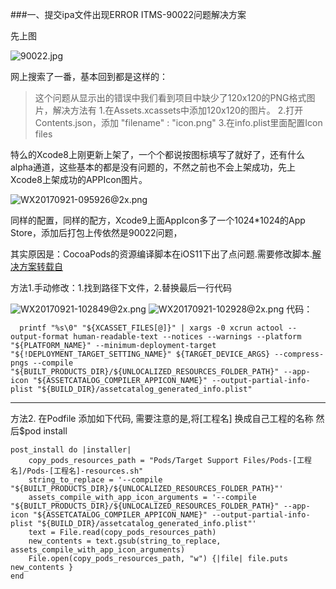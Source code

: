 ###一、提交ipa文件出现ERROR ITMS-90022问题解决方案

先上图

![90022.jpg](http://upload-images.jianshu.io/upload_images/2051176-fe9536f3335ada0e.jpg?imageMogr2/auto-orient/strip%7CimageView2/2/w/670)

网上搜索了一番，基本回到都是这样的：
>这个问题从显示出的错误中我们看到项目中缺少了120x120的PNG格式图片，解决方法有
1.在Assets.xcassets中添加120x120的图片。
2.打开Contents.json，添加 "filename" : "icon.png"
3.在info.plist里面配置Icon files


特么的Xcode8上刚更新上架了，一个个都说按图标填写了就好了，还有什么alpha通道，这些基本的都是没有问题的，不然之前也不会上架成功，先上Xcode8上架成功的APPIcon图片。


![WX20170921-095926@2x.png](http://upload-images.jianshu.io/upload_images/2051176-9fc49dc0c4acd632.png?imageMogr2/auto-orient/strip%7CimageView2/2/w/1240)


同样的配置，同样的配方，Xcode9上面AppIcon多了一个1024*1024的App Store，添加后打包上传依然是90022问题，

其实原因是：CocoaPods的资源编译脚本在iOS11下出了点问题.需要修改脚本.[解决方案转载自](https://github.com/mythkiven/developTips)

方法1.手动修改：1.找到路径下文件，2.替换最后一行代码

![WX20170921-102849@2x.png](http://upload-images.jianshu.io/upload_images/2051176-bf16ab51b6908e56.png?imageMogr2/auto-orient/strip%7CimageView2/2/w/1240)
![WX20170921-102928@2x.png](http://upload-images.jianshu.io/upload_images/2051176-87240fa9dc52aad4.png?imageMogr2/auto-orient/strip%7CimageView2/2/w/1240)
代码：
```
  printf "%s\0" "${XCASSET_FILES[@]}" | xargs -0 xcrun actool --output-format human-readable-text --notices --warnings --platform "${PLATFORM_NAME}" --minimum-deployment-target "${!DEPLOYMENT_TARGET_SETTING_NAME}" ${TARGET_DEVICE_ARGS} --compress-pngs --compile "${BUILT_PRODUCTS_DIR}/${UNLOCALIZED_RESOURCES_FOLDER_PATH}" --app-icon "${ASSETCATALOG_COMPILER_APPICON_NAME}" --output-partial-info-plist "${BUILD_DIR}/assetcatalog_generated_info.plist"
```

----------------------------

方法2. 在Podfile 添加如下代码, 需要注意的是,将[工程名] 换成自己工程的名称  然后$pod install
```
post_install do |installer|
    copy_pods_resources_path = "Pods/Target Support Files/Pods-[工程名]/Pods-[工程名]-resources.sh"
    string_to_replace = '--compile "${BUILT_PRODUCTS_DIR}/${UNLOCALIZED_RESOURCES_FOLDER_PATH}"'
    assets_compile_with_app_icon_arguments = '--compile "${BUILT_PRODUCTS_DIR}/${UNLOCALIZED_RESOURCES_FOLDER_PATH}" --app-icon "${ASSETCATALOG_COMPILER_APPICON_NAME}" --output-partial-info-plist "${BUILD_DIR}/assetcatalog_generated_info.plist"'
    text = File.read(copy_pods_resources_path)
    new_contents = text.gsub(string_to_replace, assets_compile_with_app_icon_arguments)
    File.open(copy_pods_resources_path, "w") {|file| file.puts new_contents }
end

```
